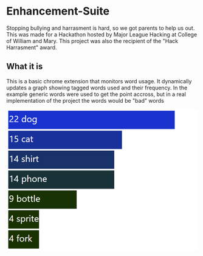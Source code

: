 # Enhancement-Suite
Stopping bullying and harrasment is hard, so we got parents to help us out. This was made for a Hackathon hosted by Major League Hacking at College of William and Mary. This project was also the recipient of the "Hack Harrasment" award.


## What it is
This is a basic chrome extension that monitors word usage. It dynamically updates a graph showing tagged words used and their frequency. In the example generic words were used to get the point accross, but in a real implementation of the project the words would be "bad" words

![alt tag](/images/pic.png)
